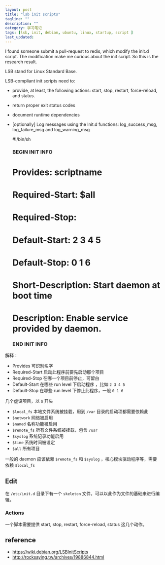 ```yaml
---
layout: post
title: "lsb init scripts"
tagline: ""
description: ""
category: 学习笔记
tags: [lsb, init, debian, ubuntu, linux, startup, script ]
last_updated:
---
```


I found someone submit a pull-request to redis, which modify the init.d script. The modification make me curious about the init script. So this is the research result.

LSB stand for Linux Standard Base.

LSB-compliant init scripts need to:

- provide, at least, the following actions: start, stop, restart, force-reload, and status.
- return proper exit status codes
- document runtime dependencies
- [optionally] Log messages using the Init.d functions: log_success_msg, log_failure_msg and log_warning_msg


	#!/bin/sh
	### BEGIN INIT INFO
	# Provides:          scriptname
	# Required-Start:    $all
	# Required-Stop:
	# Default-Start:     2 3 4 5
	# Default-Stop:      0 1 6
	# Short-Description: Start daemon at boot time
	# Description:       Enable service provided by daemon.
	### END INIT INFO

解释：

- Provides 可识别名字
- Required-Start 启动此程序前要先启动那个项目
- Required-Stop 在哪一个项目前停止，可留白
- Default-Start 在哪些 run level 下启动程序 ，比如 `2 3 4 5`
- Default-Stop 在哪些 run level 下停止此程序，一般 `0 1 6`


几个虚设项目，以 `$` 开头

- `$local_fs` 本地文件系统被挂载，用到 `/var` 目录的启动项都需要依赖此
- `$network` 网络被启用
- `$named` 名称功能被启用
- `$remote_fs` 所有文件系统被挂载，包含 `/usr`
- `$syslog` 系统记录功能启用
- `$time` 系统时间被设定
- `$all` 所有项目

一般的 daemon 应该依赖 `$remote_fs` 和 `$syslog` ，核心模块驱动程序等，需要依赖 `$local_fs`

## Edit
在 `/etc/init.d` 目录下有一个 `skeleton` 文件，可以以此作为文件的基础来进行编辑。

### Actions

一个脚本需要提供 start, stop, restart, force-reload, status 这几个动作。

## reference

- <https://wiki.debian.org/LSBInitScripts>
- <http://rocksaying.tw/archives/19886844.html>
